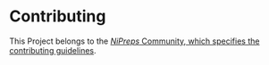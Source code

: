 # Contributing

This Project belongs to the [*NiPreps* Community, which specifies the contributing guidelines](https://www.nipreps.org/community/).